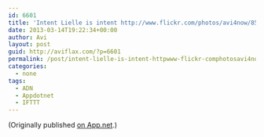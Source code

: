 ```yaml
---
id: 6601
title: 'Intent Lielle is intent http://www.flickr.com/photos/avi4now/8558673650/ #tw'
date: 2013-03-14T19:22:34+00:00
author: Avi
layout: post
guid: http://aviflax.com/?p=6601
permalink: /post/intent-lielle-is-intent-httpwww-flickr-comphotosavi4now8558673650-tw/
categories:
  - none
tags:
  - ADN
  - Appdotnet
  - IFTTT
---
```

(Originally published [on App.net](http://alpha.app.net/aviflax/post/3863318).)